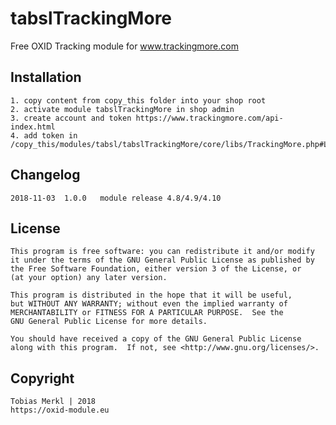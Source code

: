 # tabslTrackingMore
Free OXID Tracking module for www.trackingmore.com

## Installation

	1. copy content from copy_this folder into your shop root
	2. activate module tabslTrackingMore in shop admin
	3. create account and token https://www.trackingmore.com/api-index.html
	4. add token in /copy_this/modules/tabsl/tabslTrackingMore/core/libs/TrackingMore.php#L2


## Changelog

	2018-11-03	1.0.0	module release 4.8/4.9/4.10
	
	
## License

    This program is free software: you can redistribute it and/or modify
    it under the terms of the GNU General Public License as published by
    the Free Software Foundation, either version 3 of the License, or
    (at your option) any later version.

    This program is distributed in the hope that it will be useful,
    but WITHOUT ANY WARRANTY; without even the implied warranty of
    MERCHANTABILITY or FITNESS FOR A PARTICULAR PURPOSE.  See the
    GNU General Public License for more details.

    You should have received a copy of the GNU General Public License
    along with this program.  If not, see <http://www.gnu.org/licenses/>.
    

## Copyright

	Tobias Merkl | 2018
	https://oxid-module.eu
